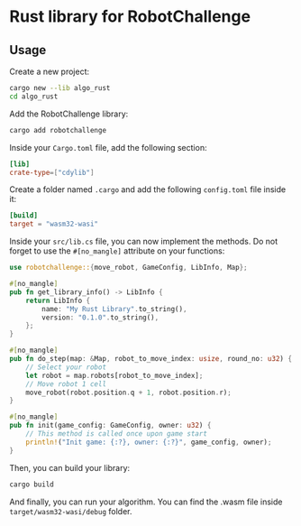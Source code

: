 # Rust library for RobotChallenge

## Usage

Create a new project:
```bash
cargo new --lib algo_rust
cd algo_rust
```

Add the RobotChallenge library:
```bash
cargo add robotchallenge
```

Inside your `Cargo.toml` file, add the following section:
```toml
[lib]
crate-type=["cdylib"]
```

Create a folder named `.cargo` and add the following `config.toml` file inside it:
```toml
[build]
target = "wasm32-wasi"
```

Inside your `src/lib.cs` file, you can now implement the methods. Do not forget to use the `#[no_mangle]` attribute on your functions:
```rust
use robotchallenge::{move_robot, GameConfig, LibInfo, Map};

#[no_mangle]
pub fn get_library_info() -> LibInfo {
    return LibInfo {
        name: "My Rust Library".to_string(),
        version: "0.1.0".to_string(),
    };
}

#[no_mangle]
pub fn do_step(map: &Map, robot_to_move_index: usize, round_no: u32) {
    // Select your robot
    let robot = map.robots[robot_to_move_index];
    // Move robot 1 cell
    move_robot(robot.position.q + 1, robot.position.r);
}

#[no_mangle]
pub fn init(game_config: GameConfig, owner: u32) {
    // This method is called once upon game start
    println!("Init game: {:?}, owner: {:?}", game_config, owner);
}
```

Then, you can build your library:
```bash
cargo build
```

And finally, you can run your algorithm. You can find the .wasm file inside `target/wasm32-wasi/debug` folder.